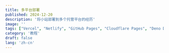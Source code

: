 ```yaml
---
title: 多平台部署
published: 2024-12-20
description: '将小站部署到多个托管平台的经历'
image: ''
tags: ["Vercel", "Netlify", "GitHub Pages", "Cloudflare Pages", "Deno Deploy"]
category: '教程'
draft: false 
lang: 'zh-cn'
---
```

